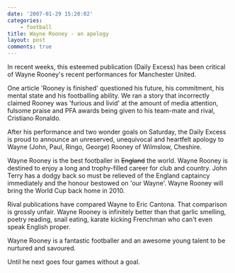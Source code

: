 ```yaml
---
date: '2007-01-29 15:20:02'
categories:
    - football
title: Wayne Rooney - an apology
layout: post
comments: true
---
```

In recent weeks, this esteemed publication (Daily Excess) has been
critical of Wayne Rooney's recent performances for Manchester United.

One article 'Rooney is finished' questioned his future, his commitment,
his mental state and his footballing ability. We ran a story that
incorrectly claimed Rooney was 'furious and livid' at the amount of
media attention, fulsome praise and PFA awards being given to his
team-mate and rival, Cristiano Ronaldo.

After his performance and two wonder goals on Saturday, the Daily Excess
is proud to announce an unreserved, unequivocal and heartfelt apology to
Wayne (John, Paul, Ringo, George) Rooney of Wilmslow, Cheshire.

Wayne Rooney is the best footballer in ~~England~~ the world. Wayne
Rooney is destined to enjoy a long and trophy-filled career for club and
country. John Terry has a dodgy back so must be relieved of the England
captaincy immediately and the honour bestowed on 'our Wayne'. Wayne
Rooney will bring the World Cup back home in 2010.

Rival publications have compared Wayne to Eric Cantona. That comparison
is grossly unfair. Wayne Rooney is infinitely better than that garlic
smelling, poetry reading, snail eating, karate kicking Frenchman who
can't even speak English proper.

Wayne Rooney is a fantastic footballer and an awesome young talent to be
nurtured and savoured.

Until he next goes four games without a goal.
